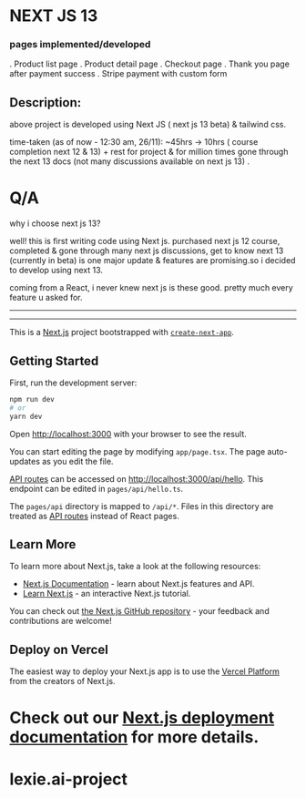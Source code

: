 
# NEXT JS 13



### pages implemented/developed
  . Product list page
  . Product detail page
  . Checkout page
  . Thank you page after payment success
  . Stripe payment with custom form

## Description:

above project is developed using Next JS ( next js 13 beta) & tailwind css.


time-taken (as of now - 12:30 am, 26/11):
~45hrs -> 10hrs ( course completion next 12 & 13) + rest for project & for million times gone through the next 13 docs (not many discussions available on next js 13) .


# Q/A

why i choose next js 13?

well! this is first writing code using Next js. purchased next js 12 course, completed & gone through many next js discussions, get to know next 13 (currently in beta) is one major update & features are promising.so i decided to develop using next 13.

coming from a React, i never knew next js is these good. pretty much every feature u asked for. 




----------------------------------------------------------------------------------------------------------------
----------------------------------------------------------------------------------------------------------------





This is a [Next.js](https://nextjs.org/) project bootstrapped with [`create-next-app`](https://github.com/vercel/next.js/tree/canary/packages/create-next-app).

## Getting Started

First, run the development server:

```bash
npm run dev
# or
yarn dev
```

Open [http://localhost:3000](http://localhost:3000) with your browser to see the result.

You can start editing the page by modifying `app/page.tsx`. The page auto-updates as you edit the file.

[API routes](https://nextjs.org/docs/api-routes/introduction) can be accessed on [http://localhost:3000/api/hello](http://localhost:3000/api/hello). This endpoint can be edited in `pages/api/hello.ts`.

The `pages/api` directory is mapped to `/api/*`. Files in this directory are treated as [API routes](https://nextjs.org/docs/api-routes/introduction) instead of React pages.

## Learn More

To learn more about Next.js, take a look at the following resources:

- [Next.js Documentation](https://nextjs.org/docs) - learn about Next.js features and API.
- [Learn Next.js](https://nextjs.org/learn) - an interactive Next.js tutorial.

You can check out [the Next.js GitHub repository](https://github.com/vercel/next.js/) - your feedback and contributions are welcome!

## Deploy on Vercel

The easiest way to deploy your Next.js app is to use the [Vercel Platform](https://vercel.com/new?utm_medium=default-template&filter=next.js&utm_source=create-next-app&utm_campaign=create-next-app-readme) from the creators of Next.js.

Check out our [Next.js deployment documentation](https://nextjs.org/docs/deployment) for more details.
=======
# lexie.ai-project


